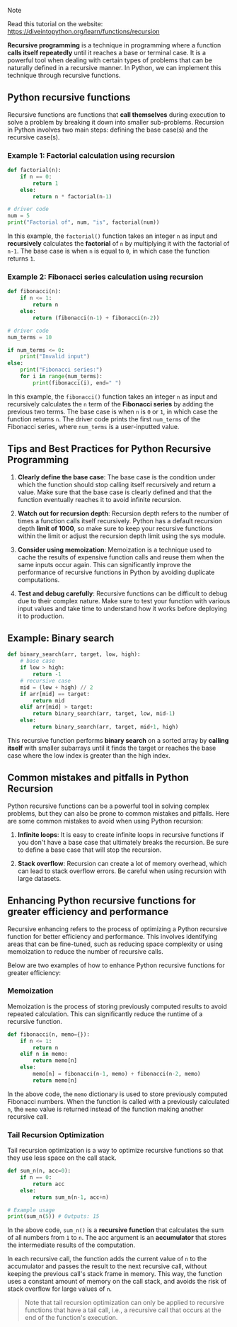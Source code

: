 > [!NOTE]
> Read this tutorial on the website: https://diveintopython.org/learn/functions/recursion

**Recursive programming** is a technique in programming where a function **calls itself repeatedly** until it reaches a base or terminal case. It is a powerful tool when dealing with certain types of problems that can be naturally defined in a recursive manner. In Python, we can implement this technique through recursive functions.

## Python recursive functions

Recursive functions are functions that **call themselves** during execution to solve a problem by breaking it down into smaller sub-problems. Recursion in Python involves two main steps: defining the base case(s) and the recursive case(s).

### Example 1: Factorial calculation using recursion

```python
def factorial(n):
    if n == 0:
        return 1
    else:
        return n * factorial(n-1)

# driver code
num = 5
print("Factorial of", num, "is", factorial(num))
```

In this example, the `factorial()` function takes an integer `n` as input and **recursively** calculates the **factorial** of `n` by multiplying it with the factorial of `n-1`. The base case is when `n` is equal to `0`, in which case the function returns `1`.

### Example 2: Fibonacci series calculation using recursion

```python
def fibonacci(n):
    if n <= 1:
        return n
    else:
        return (fibonacci(n-1) + fibonacci(n-2))

# driver code
num_terms = 10

if num_terms <= 0:
    print("Invalid input")
else:
    print("Fibonacci series:")
    for i in range(num_terms):
        print(fibonacci(i), end=" ")
```

In this example, the `fibonacci()` function takes an integer `n` as input and recursively calculates the `n` term of the **Fibonacci series** by adding the previous two terms. The base case is when `n` is `0` or `1`, in which case the function returns `n`. The driver code prints the first `num_terms` of the Fibonacci series, where `num_terms` is a user-inputted value.

## Tips and Best Practices for Python Recursive Programming  

1. **Clearly define the base case**: The base case is the condition under which the function should stop calling itself recursively and return a value. Make sure that the base case is clearly defined and that the function eventually reaches it to avoid infinite recursion.

2. **Watch out for recursion depth**: Recursion depth refers to the number of times a function calls itself recursively. Python has a default recursion depth **limit of 1000**, so make sure to keep your recursive functions within the limit or adjust the recursion depth limit using the sys module.

3. **Consider using memoization**: Memoization is a technique used to cache the results of expensive function calls and reuse them when the same inputs occur again. This can significantly improve the performance of recursive functions in Python by avoiding duplicate computations.

4. **Test and debug carefully**: Recursive functions can be difficult to debug due to their complex nature. Make sure to test your function with various input values and take time to understand how it works before deploying it to production.

## Example: Binary search

```python
def binary_search(arr, target, low, high):
    # base case
    if low > high:
        return -1
    # recursive case
    mid = (low + high) // 2
    if arr[mid] == target:
        return mid
    elif arr[mid] > target:
        return binary_search(arr, target, low, mid-1)
    else:
        return binary_search(arr, target, mid+1, high)
```

This recursive function performs **binary search** on a sorted array by **calling itself** with smaller subarrays until it finds the target or reaches the base case where the low index is greater than the high index.

## Common mistakes and pitfalls in Python Recursion

Python recursive functions can be a powerful tool in solving complex problems, but they can also be prone to common mistakes and pitfalls. Here are some common mistakes to avoid when using Python recursion:

1. **Infinite loops**: It is easy to create infinite loops in recursive functions if you don't have a base case that ultimately breaks the recursion. Be sure to define a base case that will stop the recursion.

2. **Stack overflow**: Recursion can create a lot of memory overhead, which can lead to stack overflow errors. Be careful when using recursion with large datasets.

## Enhancing Python recursive functions for greater efficiency and performance

Recursive enhancing refers to the process of optimizing a Python recursive function for better efficiency and performance. This involves identifying areas that can be fine-tuned, such as reducing space complexity or using memoization to reduce the number of recursive calls.

Below are two examples of how to enhance Python recursive functions for greater efficiency:

### Memoization

Memoization is the process of storing previously computed results to avoid repeated calculation. This can significantly reduce the runtime of a recursive function. 

```python
def fibonacci(n, memo={}):
    if n <= 1:
        return n
    elif n in memo:
        return memo[n]
    else:
        memo[n] = fibonacci(n-1, memo) + fibonacci(n-2, memo)
        return memo[n]
```

In the above code, the `memo` dictionary is used to store previously computed Fibonacci numbers. When the function is called with a previously calculated `n`, the `memo` value is returned instead of the function making another recursive call.

### Tail Recursion Optimization

Tail recursion optimization is a way to optimize recursive functions so that they use less space on the call stack. 

```python
def sum_n(n, acc=0):
    if n == 0:
        return acc
    else:
        return sum_n(n-1, acc+n)

# Example usage
print(sum_n(5)) # Outputs: 15
```

In the above code, `sum_n()` is a **recursive function** that calculates the sum of all numbers from `1` to `n`. The acc argument is an **accumulator** that stores the intermediate results of the computation.

In each recursive call, the function adds the current value of `n` to the accumulator and passes the result to the next recursive call, without keeping the previous call's stack frame in memory. This way, the function uses a constant amount of memory on the call stack, and avoids the risk of stack overflow for large values of `n`.

>Note that tail recursion optimization can only be applied to recursive functions that have a tail call, i.e., a recursive call that occurs at the end of the function's execution.

